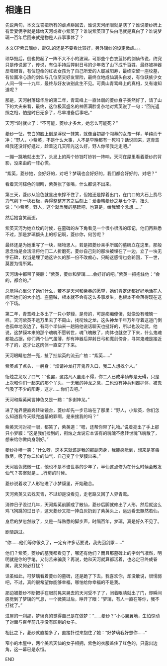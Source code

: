 # 相逢日

先说两句，本文立誓把所有的虐点掰回去，谁说天河闭眼就是瞎了？谁说菱纱碑上有爱妻俩字就是嫁给天河或者小紫英了？谁说紫英顶了头白毛就是真白了？谁说梦璃一百年后回来就是物是人非事事休了？

本文CP紫云璃纱，雷GL的还是不要看比较好，另外璃纱的设定微虐。。。



琼华毁后，倒也掀起了一阵不大不小的波澜，可那些个白衣蓝衫的剑仙传说，终究只是传说罢了，传说，有位手持后羿射日弓的少年救了山下成千百姓，最终被神器反噬眼盲，有位短命的红衣女孩为了自己所爱的人屡减阳寿，最终空留一座坟墓，有位面冷心热的剑仙与几位至交好友冒险，最终立地成仙满头白发，有位妖族少女人间一待一十九年，最终与好友诀别此生不见。可黄山青鸾峰上的真相，又有谁知道呢？

那是，天河射落琼华后的第二年，青鸾峰上一直体弱的菱纱身子突然好了，请了山下的大夫来看，最终，这位极富盛名的神医满脸复杂地对紫英说了一句：“回光返照之相，怕是时日无多了，尽早准备后事吧。”

天河当时就火了：“不可能，菱纱才多大，她怎么可能死？”

菱纱一怔，苍白的脸上倒是浮现一抹笑，就像当初那个闯墓的女孩一样，单纯而干净：“野人，小紫英，不是什么大事，人不是早晚都有一死吗？话说回来，这青鸾峰我还没好好逛过，趁着这几天阳光这么好，野人你带我走走吧。”

一蹦一跳地就出去了，头发上的两个铃铛叮铃铃一阵响，天河在屋里看着菱纱的背影，没来由的一阵心慌。

“紫英，菱纱她，会好好的，对吧？梦璃也会好好的，我们都会好好的，对吧？”

看着天河棕色的眼睛，紫英张了张嘴，什么都说不出来。

第三天，菱纱从脸色就显出来撑不住了，但她还是撑着出门，在门口的大石上费尽力气削下一块石板，弄得整整齐齐之后刻上：爱妻韩菱纱之墓七个字，扭头说：“小紫英，野人，这个就当我的墓碑吧，也算是，给我留个念想……”

然后她含笑而逝。

紫英天河为她立坟的时候，在墓碑的左下角看见一个很小很浅的印记，他们再熟悉不过，那是梦璃额头上的标记啊，菱纱你，何苦呢？

最终还是为她重写了一块，睹物思人，若是把菱纱亲手所属的墓碑立在这里，那般思念怕是会活活将他们二人折磨死，菱纱自己刻的那块被埋在了一边，立了一块无字石碑，权当是埋了她这许久的那一份不改痴心，只盼这感情也会轮回，下一世，莫要为情所累。

天河话中都带了哭腔：“紫英，菱纱和梦璃……会好好的吧。”紫英一把抱住他：“会的，都会的。”

总觉得心里欠了她们什么，若不是天河和紫英的愿望，她们肯定还都好好地活在人间当她们的大小姐、盗墓贼，根本就不会有这么多事发生，也根本不会落得现在这个下场。

第二年，青鸾峰上多出了一只小梦貘，是母的，可是痴痴傻傻，就像没有魂魄一样。天河紫英不远万里去了不周山，找衔烛之龙，这头神龙千年万年守着这道门倒也孤单地没边了，有两个半仙来一趟陪他说话聊天也挺好的，所以也没动武，他说，这梦貘本来的那个魂魄不愿转世，魂飞魄散了，肉体也就空了下来，什么鬼魂都能占据，你们两个仙气虽薄，却有神器后羿射日弓和魔剑傍身，寻常鬼魂是接近不了的，这才让这肉体一直空了下来。

天河眼睛忽然一亮，扯了扯紫英的流云广袖：“紫英……”

紫英点了点头，一躬身：“烦请神龙打开鬼界入口，我二人想找个人。”

衔烛之龙叹了口气：“也罢，这路凡人虽走不得，你二人已成半仙却是无碍，只是上次和你们一起来的那个丫头，一无我的神龙之息，二也没有神兵利器护体，被鬼气吸了不少的阳寿，这才……你们去吧。”

天河和紫英闻言神色又是一黯：“多谢神龙。”

进了鬼界便直奔转轮镜台，菱纱却先一步已站在了那里：“野人，小紫英，你们怎么知道我今天赎完盗墓的罪啊，是来接我的吗？”

紫英天河对视一眼，都笑了，紫英道：“嗯，还帮你带了礼物。”说着亮出了手上那只小梦貘：“这是我们捡到的，衔烛之龙说它本该有的魂魄不愿转世魂飞魄散了，想来给你做肉身刚好。”

菱纱扑哧一笑：“什么呀，这本来就该是我的那副肉身，我能感觉到，想来是寒毒散尽，吸了你二位的仙气，自己变了个梦貘出来。”

天河脸色微微一红，他也不是不谙世事的少年了，半仙这点修为在什么时候会散发仙气？答案就是……行房的时候。

菱纱说着收了人形钻进了小梦貘里，开始融合。

天河紫英又去找天青，不过却是没看见，走老路又回了人界青鸾。

消停日子没过几年，天河紫英前脚成了散仙，菱纱后脚就修出了人形，然后就这么鸡飞狗跳的过日子，这天菱纱又把一捧白灰扔到了紫英头上，远远看去飘然若仙。

身后的梦忽然散了，又是一阵熟悉的脚步声，时隔百年，梦璃，真是好久不见了。

剧情跳过。

“你……他们等你很久了，一定有许多话要说，我先回剑冢……”

他们？紫英，菱纱的墓我都看见了，哪还有他们？而且那墓碑上的字剑气凛然，明明就是你的手笔，又何苦来骗我？再说，她和天河就算都活着，也必定已终成眷属，我又何必打扰？

话虽如此，可梦璃看着菱纱的墓碑，还是跪了下去。我喜欢你，却没敢说，很懦弱吧，不过，真的很希望你能够幸福，哪怕给你幸福的不是我。

那边被菱纱不断把手在眼前晃来晃去的天河受不了了，闭着眼睛就出了门，却瞬间感觉到了梦璃的气息，一个微笑过后，睁开了眼：“梦璃，有人一直在等你，我不打扰了。”

进屋的一刹那，梦璃真的觉得自己是在做梦：“……菱纱？”小心翼翼地，生怕惊动了对面与百年前几乎没有区别的女子。

相比之下，菱纱就直接多了，直接扑过来抱住了她：“好梦璃我好想你……”

窄小的木屋中，两个美若天仙的女子相拥，紫色的衣服盖住了红色的，只露出边角，这一幕已是永恒。

END
